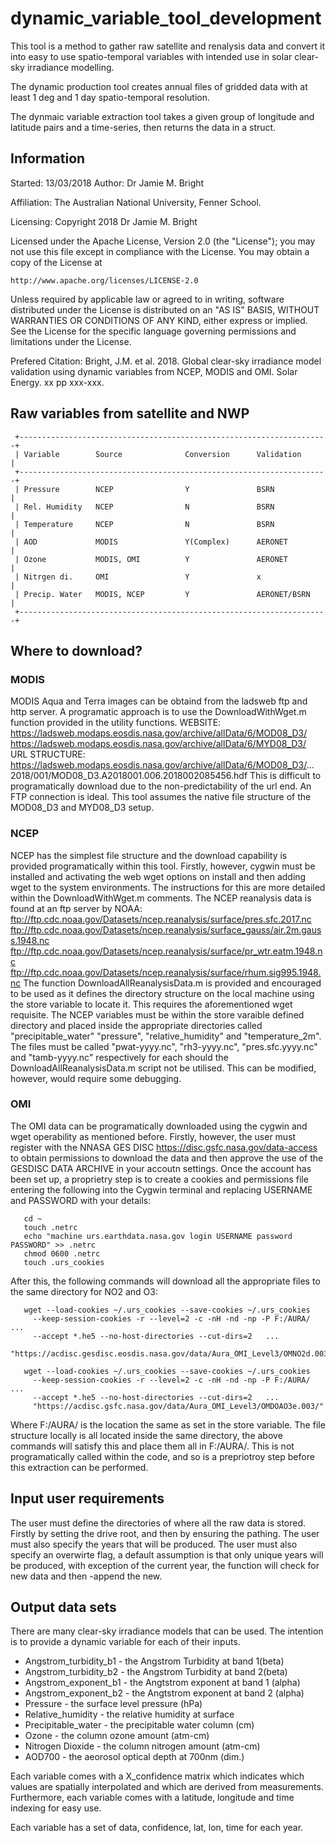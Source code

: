 # dynamic_variable_tool_development
This tool is a method to gather raw satellite and renalysis data and 
convert it into easy to use spatio-temporal variables with intended use 
in solar clear-sky irradiance modelling.

The dynamic production tool creates annual files of gridded data with 
at least 1 deg and 1 day spatio-temporal resolution.

The dynmaic variable extraction tool takes a given group of longitude and
latitude pairs and a time-series, then returns the data in a struct.


## Information
Started: 13/03/2018
Author: Dr Jamie M. Bright

Affiliation: The Australian National University, Fenner School.

Licensing:
Copyright 2018 Dr Jamie M. Bright

Licensed under the Apache License, Version 2.0 (the "License");
you may not use this file except in compliance with the License.
You may obtain a copy of the License at

    http://www.apache.org/licenses/LICENSE-2.0

Unless required by applicable law or agreed to in writing, software
distributed under the License is distributed on an "AS IS" BASIS,
WITHOUT WARRANTIES OR CONDITIONS OF ANY KIND, either express or implied.
See the License for the specific language governing permissions and
limitations under the License.

Prefered Citation: Bright, J.M. et al. 2018. Global clear-sky irradiance
model validation using dynamic variables from NCEP, MODIS and OMI.
Solar Energy. xx pp xxx-xxx.

## Raw variables from satellite and NWP
```
 +---------------------------------------------------------------------+
 | Variable        Source              Conversion      Validation      |
 +---------------------------------------------------------------------+
 | Pressure        NCEP                Y               BSRN            |
 | Rel. Humidity   NCEP                N               BSRN            |
 | Temperature     NCEP                N               BSRN            |
 | AOD             MODIS               Y(Complex)      AERONET         |
 | Ozone           MODIS, OMI          Y               AERONET         |
 | Nitrgen di.     OMI                 Y               x               |
 | Precip. Water   MODIS, NCEP         Y               AERONET/BSRN    |
 +---------------------------------------------------------------------+
```

## Where to download?

### MODIS
MODIS Aqua and Terra images can be obtaind from the ladsweb ftp and http
server. A programatic approach is to use the DownloadWithWget.m function
provided in the utility functions.
  WEBSITE:
https://ladsweb.modaps.eosdis.nasa.gov/archive/allData/6/MOD08_D3/
https://ladsweb.modaps.eosdis.nasa.gov/archive/allData/6/MYD08_D3/
  URL STRUCTURE:
https://ladsweb.modaps.eosdis.nasa.gov/archive/allData/6/MOD08_D3/...
                       2018/001/MOD08_D3.A2018001.006.2018002085456.hdf
This is difficult to programatically download due to the
non-predictability of the url end. An FTP connection is ideal. This tool
assumes the native file structure of the MOD08_D3 and MYD08_D3 setup.

### NCEP
NCEP has the simplest file structure and the download capability is
provided programatically within this tool. Firstly, however, cygwin must
be installed and activating the web wget options on install and then
adding wget to the system environments. The instructions for this are
more detailed within the DownloadWithWget.m comments. The NCEP reanalysis
data is found at an ftp server by NOAA:
ftp://ftp.cdc.noaa.gov/Datasets/ncep.reanalysis/surface/pres.sfc.2017.nc
ftp://ftp.cdc.noaa.gov/Datasets/ncep.reanalysis/surface_gauss/air.2m.gauss.1948.nc
ftp://ftp.cdc.noaa.gov/Datasets/ncep.reanalysis/surface/pr_wtr.eatm.1948.nc
ftp://ftp.cdc.noaa.gov/Datasets/ncep.reanalysis/surface/rhum.sig995.1948.nc
The function DownloadAllReanalysisData.m is provided and encouraged to be
used as it defines the directory structure on the local machine using the
store variable to locate it. This requires the aforementioned wget
requisite.
The NCEP variables must be within the store varaible defined directory
and placed inside the appropriate directories called "precipitable_water"
"pressure", "relative_humidity" and "temperature_2m". The files must be
called "pwat-yyyy.nc", "rh3-yyyy.nc", "pres.sfc.yyyy.nc" and
"tamb-yyyy.nc" respectively for each should the
DownloadAllReanalysisData.m script not be utilised.
This can be modified, however, would require some debugging.

### OMI
The OMI data can be programatically downloaded using the cygwin and wget
operability as mentioned before. Firstly, however, the user must register
with the NNASA GES DISC https://disc.gsfc.nasa.gov/data-access to obtain
permissions to download the data and then approve the use of the GESDISC
DATA ARCHIVE in your accoutn settings.
Once the account has been set up, a proprietry step is to create a
cookies and permissions file entering the following into the Cygwin
terminal and replacing USERNAME and PASSWORD with your details:
```
   cd ~
   touch .netrc
   echo "machine urs.earthdata.nasa.gov login USERNAME password PASSWORD" >> .netrc
   chmod 0600 .netrc
   touch .urs_cookies
```
After this, the following commands will download all the appropriate
files to the same directory for NO2 and O3:
```
   wget --load-cookies ~/.urs_cookies --save-cookies ~/.urs_cookies
     --keep-session-cookies -r --level=2 -c -nH -nd -np -P F:/AURA/  ...
     --accept *.he5 --no-host-directories --cut-dirs=2   ...
     "https://acdisc.gesdisc.eosdis.nasa.gov/data/Aura_OMI_Level3/OMNO2d.003/"
```
```
   wget --load-cookies ~/.urs_cookies --save-cookies ~/.urs_cookies
     --keep-session-cookies -r --level=2 -c -nH -nd -np -P F:/AURA/  ...
     --accept *.he5 --no-host-directories --cut-dirs=2   ...
     "https://acdisc.gsfc.nasa.gov/data/Aura_OMI_Level3/OMDOAO3e.003/"
 ```

Where F:/AURA/ is the location the same as set in the store variable. The
file structure locally is all located inside the same directory, the
above commands will satisfy this and place them all in F:/AURA/.
This is not programatically called within the code, and so is a
prepriotroy step before this extraction can be performed.


 ## Input user requirements

The user must define the directories of where all the raw data is stored.
Firstly by setting the drive root, and then by ensuring the pathing.
The user must also specify the years that will be produced.
The user must also specify an overwirte flag, a default assumption is
that only unique years will be produced, with exception of the current
year, the function will check for new data and then -append the new.


## Output data sets

There are many clear-sky irradiance models that can be used. The
intention is to provide a dynamic variable for each of their inputs.

- Angstrom_turbidity_b1     - the Angstrom Turbidity at band 1(beta)
- Angstrom_turbidity_b2     - the Angstrom Turbidity at band 2(beta)
- Angstrom_exponent_b1      - the Angtstrom exponent at band 1 (alpha)
- Angstrom_exponent_b2      - the Angtstrom exponent at band 2 (alpha)
- Pressure                  - the surface level pressure (hPa)
- Relative_humidity         - the relative humidity at surface
- Precipitable_water        - the precipitable water column (cm)
- Ozone                     - the column ozone amount (atm-cm)
- Nitrogen Dioxide          - the column nitrogen amount (atm-cm)
- AOD700                    - the aeorosol optical depth at 700nm (dim.) 

Each variable comes with a X_confidence matrix which indicates which
values are spatially interpolated and which are derived from measurements.
Furthermore, each variable comes with a latitude, longitude and time 
indexing for easy use.

Each variable has a set of data, confidence, lat, lon, time for each year.
